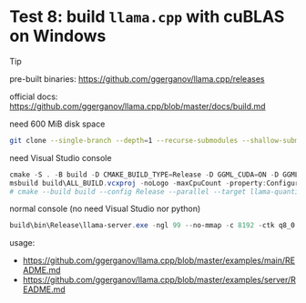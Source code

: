 # Test 8: build `llama.cpp` with cuBLAS on Windows

> [!TIP]
> pre-built binaries: https://github.com/ggerganov/llama.cpp/releases

official docs: https://github.com/ggerganov/llama.cpp/blob/master/docs/build.md

need 600 MiB disk space
```bash
git clone --single-branch --depth=1 --recurse-submodules --shallow-submodules https://github.com/ggerganov/llama.cpp
```
need Visual Studio console
```powershell
cmake -S . -B build -D CMAKE_BUILD_TYPE=Release -D GGML_CUDA=ON -D GGML_CUDA_FA_ALL_QUANTS=ON -D CMAKE_CUDA_ARCHITECTURES=native -D LLAMA_ALL_WARNINGS=OFF
msbuild build\ALL_BUILD.vcxproj -noLogo -maxCpuCount -property:Configuration=Release -verbosity:minimal
# cmake --build build --config Release --parallel --target llama-quantize llama-server
```
normal console (no need Visual Studio nor python)
```powershell
build\bin\Release\llama-server.exe -ngl 99 --no-mmap -c 8192 -ctk q8_0 -ctv q8_0 -fa -m Phi-3.5-mini-instruct-Q8_0.gguf
```
usage:
- https://github.com/ggerganov/llama.cpp/blob/master/examples/main/README.md
- https://github.com/ggerganov/llama.cpp/blob/master/examples/server/README.md
